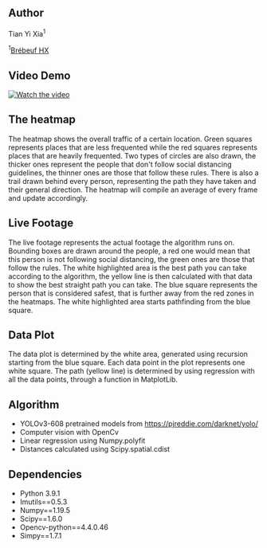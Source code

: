 ## Author

Tian Yi Xia<sup>1</sup>

<sup>1</sup>[Brébeuf HX](https://www.brebeufhackathon.com/)

## Video Demo
[![Watch the video](https://img.youtube.com/vi/YW-d8_-I8ck/maxresdefault.jpg)](https://youtu.be/YW-d8_-I8ck)

## The heatmap
The heatmap shows the overall traffic of a certain location.
Green squares represents places that are less frequented while the red squares represents places that are heavily frequented.
Two types of circles are also drawn, the thicker ones represent the people that don't follow social distancing guidelines, the thinner ones are those that follow these rules.
There is also a trail drawn behind every person, representing the path they have taken and their general direction.
The heatmap will compile an average of every frame and update accordingly.

## Live Footage
The live footage represents the actual footage the algorithm runs on. Bounding boxes are drawn around the people, a red one would mean that this person is not following social distancing, the green ones are those that follow the rules. The white highlighted area is the best path you can take according to the algorithm, the yellow line is then calculated with that data to show the best straight path you can take. The blue square represents the person that is considered safest, that is further away from the red zones in the heatmaps. The white highlighted area starts pathfinding from the blue square.

## Data Plot
The data plot is determined by the white area, generated using recursion starting from the blue square. Each data point in the plot represents one white square. The path (yellow line) is determined by using regression with all the data points, through a function in MatplotLib.

## Algorithm
- YOLOv3-608 pretrained models from https://pjreddie.com/darknet/yolo/
- Computer vision with OpenCv
- Linear regression using Numpy.polyfit
- Distances calculated using Scipy.spatial.cdist

## Dependencies
- Python 3.9.1
- Imutils==0.5.3
- Numpy==1.19.5
- Scipy==1.6.0
- Opencv-python==4.4.0.46
- Simpy==1.7.1

